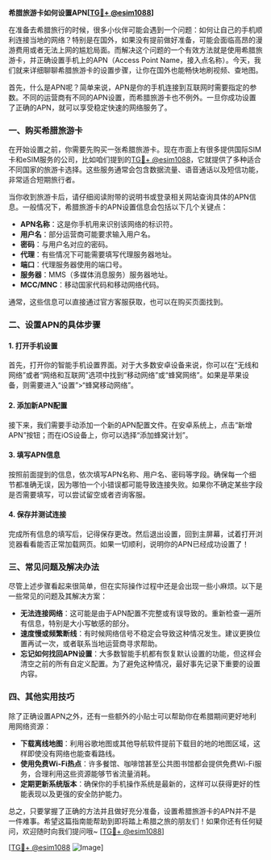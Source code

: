 **希腊旅游卡如何设置APN[[TG💪+ @esim1088](https://t.me/s/esim1088)]**

在准备去希腊旅行的时候，很多小伙伴可能会遇到一个问题：如何让自己的手机顺利连接当地的网络？特别是在国外，如果没有提前做好准备，可能会面临高昂的漫游费用或者无法上网的尴尬局面。而解决这个问题的一个有效方法就是使用希腊旅游卡，并正确设置手机上的APN（Access Point Name，接入点名称）。今天，我们就来详细聊聊希腊旅游卡的设置步骤，让你在国外也能畅快地刷视频、查地图。

首先，什么是APN呢？简单来说，APN是你的手机连接到互联网时需要指定的参数。不同的运营商有不同的APN设置，而希腊旅游卡也不例外。一旦你成功设置了正确的APN，就可以享受稳定快速的网络服务了。

### 一、购买希腊旅游卡

在开始设置之前，你需要先购买一张希腊旅游卡。现在市面上有很多提供国际SIM卡和eSIM服务的公司，比如咱们提到的[TG💪+ @esim1088](https://t.me/s/esim1088)，它就提供了多种适合不同国家的旅游卡选择。这些服务通常会包含数据流量、语音通话以及短信功能，非常适合短期旅行者。

当你收到旅游卡后，请仔细阅读附带的说明书或登录相关网站查询具体的APN信息。一般情况下，希腊旅游卡的APN设置信息会包括以下几个关键点：

- **APN名称**：这是你手机用来识别该网络的标识符。
- **用户名**：部分运营商可能要求输入用户名。
- **密码**：与用户名对应的密码。
- **代理**：有些情况下可能需要填写代理服务器地址。
- **端口**：代理服务器使用的端口号。
- **服务器**：MMS（多媒体消息服务）服务器地址。
- **MCC/MNC**：移动国家代码和移动网络代码。

通常，这些信息可以直接通过官方客服获取，也可以在购买页面找到。

### 二、设置APN的具体步骤

#### 1. 打开手机设置

首先，打开你的智能手机设置界面。对于大多数安卓设备来说，你可以在“无线和网络”或者“网络和互联网”选项中找到“移动网络”或“蜂窝网络”。如果是苹果设备，则需要进入“设置”>“蜂窝移动网络”。

#### 2. 添加新APN配置

接下来，我们需要手动添加一个新的APN配置文件。在安卓系统上，点击“新增APN”按钮；而在iOS设备上，你可以选择“添加蜂窝计划”。

#### 3. 填写APN信息

按照前面提到的信息，依次填写APN名称、用户名、密码等字段。确保每一个细节都准确无误，因为哪怕一个小错误都可能导致连接失败。如果你不确定某些字段是否需要填写，可以尝试留空或者咨询客服。

#### 4. 保存并测试连接

完成所有信息的填写后，记得保存更改。然后退出设置，回到主屏幕，试着打开浏览器看看能否正常加载网页。如果一切顺利，说明你的APN已经成功设置了！

### 三、常见问题及解决办法

尽管上述步骤看起来很简单，但在实际操作过程中还是会出现一些小麻烦。以下是一些常见的问题及其解决方案：

- **无法连接网络**：这可能是由于APN配置不完整或有误导致的。重新检查一遍所有信息，特别是大小写敏感的部分。
- **速度慢或频繁断线**：有时候网络信号不稳定会导致这种情况发生。建议更换位置再试一次，或者联系当地运营商寻求帮助。
- **忘记如何找回APN设置**：大多数智能手机都有恢复默认设置的功能，但这样会清空之前的所有自定义配置。为了避免这种情况，最好事先记录下重要的设置内容。

### 四、其他实用技巧

除了正确设置APN之外，还有一些额外的小贴士可以帮助你在希腊期间更好地利用网络资源：

- **下载离线地图**：利用谷歌地图或其他导航软件提前下载目的地的地图区域，这样即使没有网络也能查看路线。
- **使用免费Wi-Fi热点**：许多餐馆、咖啡馆甚至公共图书馆都会提供免费Wi-Fi服务，合理利用这些资源能够节省流量消耗。
- **定期更新系统版本**：确保你的手机操作系统是最新的，这样可以获得更好的性能表现以及更强的安全防护能力。

总之，只要掌握了正确的方法并且做好充分准备，设置希腊旅游卡的APN并不是一件难事。希望这篇指南能帮助到即将踏上希腊之旅的朋友们！如果你还有任何疑问，欢迎随时向我们提问哦~ [[TG💪+ @esim1088](https://t.me/s/esim1088)]

[[TG💪+ @esim1088](https://t.me/s/esim1088) ![Image](https://i.postimg.cc/4NQfJmqS/Snipaste-2025-05-13-00-14-12.png)]